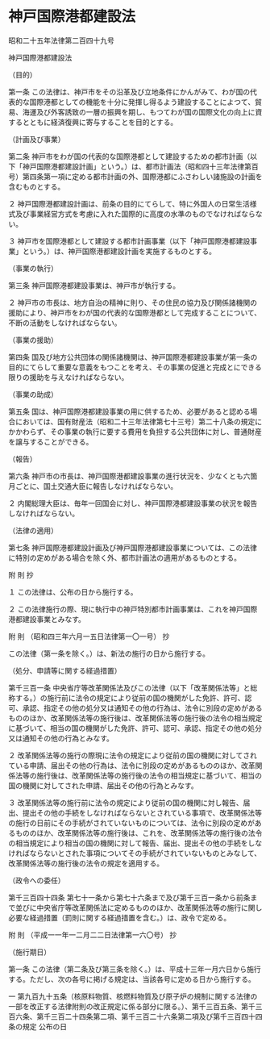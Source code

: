 # 神戸国際港都建設法

昭和二十五年法律第二百四十九号

神戸国際港都建設法

（目的）

第一条 この法律は、神戸市をその沿革及び立地条件にかんがみて、わが国の代表的な国際港都としての機能を十分に発揮し得るよう建設することによつて、貿易、海運及び外客誘致の一層の振興を期し、もつてわが国の国際文化の向上に資するとともに経済復興に寄与することを目的とする。

（計画及び事業）

第二条 神戸市をわが国の代表的な国際港都として建設するための都市計画（以下「神戸国際港都建設計画」という。）は、都市計画法（昭和四十三年法律第百号）第四条第一項に定める都市計画の外、国際港都にふさわしい諸施設の計画を含むものとする。

２ 神戸国際港都建設計画は、前条の目的にてらして、特に外国人の日常生活様式及び事業経営方式を考慮に入れた国際的に高度の水準のものでなければならない。

３ 神戸市を国際港都として建設する都市計画事業（以下「神戸国際港都建設事業」という。）は、神戸国際港都建設計画を実施するものとする。

（事業の執行）

第三条 神戸国際港都建設事業は、神戸市が執行する。

２ 神戸市の市長は、地方自治の精神に則り、その住民の協力及び関係諸機関の援助により、神戸市をわが国の代表的な国際港都として完成することについて、不断の活動をしなければならない。

（事業の援助）

第四条 国及び地方公共団体の関係諸機関は、神戸国際港都建設事業が第一条の目的にてらして重要な意義をもつことを考え、その事業の促進と完成とにできる限りの援助を与えなければならない。

（事業の助成）

第五条 国は、神戸国際港都建設事業の用に供するため、必要があると認める場合においては、国有財産法（昭和二十三年法律第七十三号）第二十八条の規定にかかわらず、その事業の執行に要する費用を負担する公共団体に対し、普通財産を譲与することができる。

（報告）

第六条 神戸市の市長は、神戸国際港都建設事業の進行状況を、少なくとも六箇月ごとに、国土交通大臣に報告しなければならない。

２ 内閣総理大臣は、毎年一回国会に対し、神戸国際港都建設事業の状況を報告しなければならない。

（法律の適用）

第七条 神戸国際港都建設計画及び神戸国際港都建設事業については、この法律に特別の定めがある場合を除く外、都市計画法の適用があるものとする。

附 則 抄

１ この法律は、公布の日から施行する。

２ この法律施行の際、現に執行中の神戸特別都市計画事業は、これを神戸国際港都建設事業とみなす。

附 則 （昭和四三年六月一五日法律第一〇一号） 抄

この法律（第一条を除く。）は、新法の施行の日から施行する。

（処分、申請等に関する経過措置）

第千三百一条 中央省庁等改革関係法及びこの法律（以下「改革関係法等」と総称する。）の施行前に法令の規定により従前の国の機関がした免許、許可、認可、承認、指定その他の処分又は通知その他の行為は、法令に別段の定めがあるもののほか、改革関係法等の施行後は、改革関係法等の施行後の法令の相当規定に基づいて、相当の国の機関がした免許、許可、認可、承認、指定その他の処分又は通知その他の行為とみなす。

２ 改革関係法等の施行の際現に法令の規定により従前の国の機関に対してされている申請、届出その他の行為は、法令に別段の定めがあるもののほか、改革関係法等の施行後は、改革関係法等の施行後の法令の相当規定に基づいて、相当の国の機関に対してされた申請、届出その他の行為とみなす。

３ 改革関係法等の施行前に法令の規定により従前の国の機関に対し報告、届出、提出その他の手続をしなければならないとされている事項で、改革関係法等の施行の日前にその手続がされていないものについては、法令に別段の定めがあるもののほか、改革関係法等の施行後は、これを、改革関係法等の施行後の法令の相当規定により相当の国の機関に対して報告、届出、提出その他の手続をしなければならないとされた事項についてその手続がされていないものとみなして、改革関係法等の施行後の法令の規定を適用する。

（政令への委任）

第千三百四十四条 第七十一条から第七十六条まで及び第千三百一条から前条まで並びに中央省庁等改革関係法に定めるもののほか、改革関係法等の施行に関し必要な経過措置（罰則に関する経過措置を含む。）は、政令で定める。

附 則 （平成一一年一二月二二日法律第一六〇号） 抄

（施行期日）

第一条 この法律（第二条及び第三条を除く。）は、平成十三年一月六日から施行する。ただし、次の各号に掲げる規定は、当該各号に定める日から施行する。

一 第九百九十五条（核原料物質、核燃料物質及び原子炉の規制に関する法律の一部を改正する法律附則の改正規定に係る部分に限る。）、第千三百五条、第千三百六条、第千三百二十四条第二項、第千三百二十六条第二項及び第千三百四十四条の規定 公布の日
